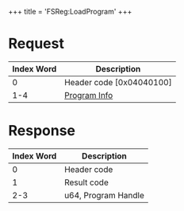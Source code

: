 +++
title = 'FSReg:LoadProgram'
+++

# Request

| Index Word | Description                                                |
|------------|------------------------------------------------------------|
| 0          | Header code \[0x04040100\]                                 |
| 1-4        | [Program Info](Filesystem_services#programinfo "wikilink") |

# Response

| Index Word | Description         |
|------------|---------------------|
| 0          | Header code         |
| 1          | Result code         |
| 2-3        | u64, Program Handle |
